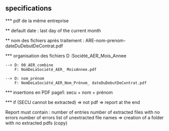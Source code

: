 ## specifications

*** pdf de la même entreprise


** default date : last day of the current month

** nom des fichiers après traitement :
ARE-nom-prenom-dateDuDebutDeContrat.pdf


*** organisation des fichiers
D :Société_AER_Mois_Annee
    
    --> D: 00_AER_combine
        F: NomDeLaSociété_AER_ MoisAnnee.pdf
    
    --> D: nom_prénom
        F: NomDeLaSociété_AER_Nom_Prénom_ dateDuDebutDeContrat.pdf 


*** insertions en PDF
page1: secu + nom + prénom 

*** if (SECU cannot be extracted)
 => not pdf 
 => report at the end




Report must contain :
 number of entries
 number of extracted files with no errors
 number of errors
 list of unextracted file names
 => creation of a folder with no extracted pdfs (copy)
 
